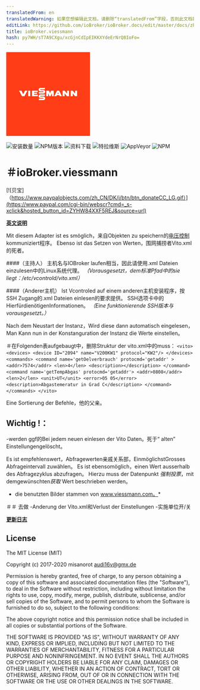 ```yaml
---
translatedFrom: en
translatedWarning: 如果您想编辑此文档，请删除“translatedFrom”字段，否则此文档将再次自动翻译
editLink: https://github.com/ioBroker/ioBroker.docs/edit/master/docs/zh-cn/adapterref/iobroker.viessmann/README.md
title: ioBroker.viessmann
hash: py7WH/sT7A9CXgu/xcGjnCdIpEIKKXYdeErNrQ8IoFo=
---
```

![商标](../../../en/adapterref/iobroker.viessmann/admin/viessmann.png)

![安装数量](http://iobroker.live/badges/viessmann-stable.svg)
![NPM版本](http://img.shields.io/npm/v/iobroker.viessmann.svg)
![资料下载](https://img.shields.io/npm/dm/iobroker.viessmann.svg)
![特拉维斯](http://img.shields.io/travis/misanorot/ioBroker.viessmann/master.svg)
![AppVeyor](https://ci.appveyor.com/api/projects/status/github/misanorot/ioBroker.viessmann?branch=master&svg=true)
![NPM](https://nodei.co/npm/iobroker.viessmann.png?downloads=true)

＃ioBroker.viessmann
=================

[![贝宝]（https://www.paypalobjects.com/zh_CN/DK/i/btn/btn_donateCC_LG.gif）](https://www.paypal.com/cgi-bin/webscr?cmd=_s-xclick&hosted_button_id=ZYHW84XXF5REJ&source=url)

**[英文说明](https://github.com/misanorot/ioBroker.viessmann/blob/master/lib/Readme_en.md)**

Mit diesem Adapter ist es smöglich，来自Objekten zu speichern的[电压控制](https://github.com/openv/vcontrold)kommuniziert程序。
Ebenso ist das Setzen von Werten，围网捕捞者Vito.xml的死者。

####（主持人）
主机名与IOBroker laufen相当，因此请使用.xml Dateien einzulesen中的Linux系统代理。
*（Vorausgesetzt，dem标准Pfad中的sie liegt：/etc/vcontrold/vito.xml）*

####（Anderer主机）
Ist Vcontroled auf einem anderen主机安装程序，按SSH Zugang的.xml Dateien einlesen的要求提供。
SSH选项卡中的HierfürdienötigenInformationen。
*（Eine funktionierende SSH版本与vorausgesetzt。）*

Nach dem Neustart der Instanz，Wird diese dann automatisch eingelesen，Man Kann nun in der Konstanguration der Instanz die Werte einstellen。

＃在Folgenden表aufgebaugt中，删除Struktur der vito.xml中的muss：
		```<vito>
			<devices>
				<device ID="2094" name="V200KW1" protocol="KW2"/>
			</devices>
			<commands>
				<command name='getOelverbrauch' protocmd='getaddr' >
					<addr>7574</addr>
					<len>4</len>
					<description></description>
				</command>
				<command name='getTempAbgas' protocmd='getaddr'>
					<addr>0808</addr>
					<len>2</len>
					<unit>UT</unit>
					<error>05 05</error>
					<description>Abgastemeratur in Grad C</description>
				</command>
			</commands>
		</vito>```

Eine Sortierung der Befehle，他的父亲。

## Wichtig !：
-werden ggf的Bei jedem neuen einlesen der Vito Daten。死于“ alten” Einstellungengelöscht。

Es ist empfehlenswert，Abfragewerten亲戚关系部，EinmöglichstGrosses Abfrageintervall zuwählen。
Es ist ebensomöglich，einen Wert ausserhalb des Abfragezyklus abzufragen。 Hierzu muss der Datenpunkt *强制投票*，mit demgewünschten*获取* Wert beschrieben werden。

* die benutzten Bilder stammen von www.viessmann.com。*

＃＃ 去做
-Anderung der Vito.xml和Verlust der Einstellungen
-实施单位开/关

**[更新日志](https://github.com/misanorot/ioBroker.viessmann/blob/master/changelog.md)**

## License

The MIT License (MIT)

Copyright (c) 2017-2020 misanorot <audi16v@gmx.de>

Permission is hereby granted, free of charge, to any person obtaining a copy
of this software and associated documentation files (the "Software"), to deal
in the Software without restriction, including without limitation the rights
to use, copy, modify, merge, publish, distribute, sublicense, and/or sell
copies of the Software, and to permit persons to whom the Software is
furnished to do so, subject to the following conditions:

The above copyright notice and this permission notice shall be included in
all copies or substantial portions of the Software.

THE SOFTWARE IS PROVIDED "AS IS", WITHOUT WARRANTY OF ANY KIND, EXPRESS OR
IMPLIED, INCLUDING BUT NOT LIMITED TO THE WARRANTIES OF MERCHANTABILITY,
FITNESS FOR A PARTICULAR PURPOSE AND NONINFRINGEMENT. IN NO EVENT SHALL THE
AUTHORS OR COPYRIGHT HOLDERS BE LIABLE FOR ANY CLAIM, DAMAGES OR OTHER
LIABILITY, WHETHER IN AN ACTION OF CONTRACT, TORT OR OTHERWISE, ARISING FROM,
OUT OF OR IN CONNECTION WITH THE SOFTWARE OR THE USE OR OTHER DEALINGS IN
THE SOFTWARE.